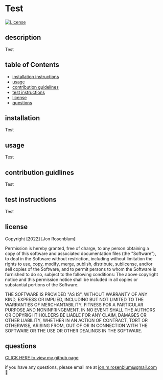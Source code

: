 # Test

  [![License](https://img.shields.io/badge/License-MIT-yellow.svg)](https://opensource.org/licenses/MIT)

  ## description

  Test

  ## table of Contents
  *  [installation instructions](#installation-instructions)
  *  [usage](#usage)
  *  [contribution guidelines](#contribution-guidelines)
  *  [test instructions](#test-instructions)
  *  [license](#license)
  *  [questions](#questions)
  ## installation 

  Test

  ## usage

  Test

  ## contribution guidlines

  Test

  ## test instructions

  Test

  ## license
  Copyright [2022] [Jon Rosenblum]

  Permission is hereby granted, free of charge, to any person obtaining a copy of this software and associated documentation files (the "Software"), to deal in the Software without restriction, including without limitation the rights to use, copy, modify, merge, publish, distribute, sublicense, and/or sell copies of the Software, and to permit persons to whom the Software is furnished to do so, subject to the following conditions:
The above copyright notice and this permission notice shall be included in all copies or substantial portions of the Software.
        
THE SOFTWARE IS PROVIDED "AS IS", WITHOUT WARRANTY OF ANY KIND, EXPRESS OR IMPLIED, INCLUDING BUT NOT LIMITED TO THE WARRANTIES OF MERCHANTABILITY, FITNESS FOR A PARTICULAR PURPOSE AND NONINFRINGEMENT. IN NO EVENT SHALL THE AUTHORS OR COPYRIGHT HOLDERS BE LIABLE FOR ANY CLAIM, DAMAGES OR OTHER LIABILITY, WHETHER IN AN ACTION OF CONTRACT, TORT OR OTHERWISE, ARISING FROM, OUT OF OR IN CONNECTION WITH THE SOFTWARE OR THE USE OR OTHER DEALINGS IN THE SOFTWARE.

  ## questions
 [CLICK HERE to view my github page](https://github.com/jonrosenblum)

  if you have any questions, please email me at jon.m.rosenblum@gmail.com:purple_heart:

